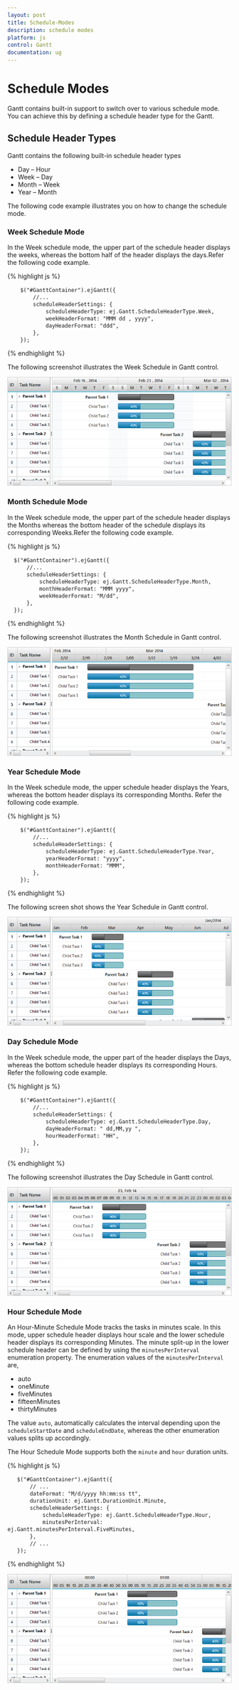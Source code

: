 ```yaml
---
layout: post
title: Schedule-Modes
description: schedule modes
platform: js
control: Gantt
documentation: ug
---
```


# Schedule Modes

Gantt contains built-in support to switch over to various schedule mode. You can achieve this by defining a schedule header type for the Gantt.

## Schedule Header Types

Gantt contains the following built-in schedule header types

* Day – Hour
* Week – Day
* Month – Week
* Year – Month

The following code example illustrates you on how to change the schedule mode.

### Week Schedule Mode

In the Week schedule mode, the upper part of the schedule header displays the weeks, whereas the bottom half of the header displays the days.Refer the following code example.

{% highlight js %}

        $("#GanttContainer").ejGantt({
            //...
            scheduleHeaderSettings: {
                scheduleHeaderType: ej.Gantt.ScheduleHeaderType.Week,
                weekHeaderFormat: "MMM dd , yyyy",
                dayHeaderFormat: "ddd",
            },
        });

{% endhighlight %}

The following screenshot illustrates the Week Schedule in Gantt control.

![](/js/Gantt/Schedule-Modes_images/Schedule-Modes_img1.png)

### Month Schedule Mode

In the Week schedule mode, the upper part of the schedule header displays the Months whereas the bottom header of the schedule displays its corresponding Weeks.Refer the following code example.

{% highlight js %}

      $("#GanttContainer").ejGantt({
          //... 
          scheduleHeaderSettings: {
              scheduleHeaderType: ej.Gantt.ScheduleHeaderType.Month,
              monthHeaderFormat: "MMM yyyy",
              weekHeaderFormat: "M/dd",
          },
      });

{% endhighlight %}

The following screenshot illustrates the Month Schedule in Gantt control.

![](/js/Gantt/Schedule-Modes_images/Schedule-Modes_img2.png)

### Year Schedule Mode

In the Week schedule mode, the upper schedule header displays the Years, whereas the bottom header displays its corresponding Months. Refer the following code example.

{% highlight js %}

        $("#GanttContainer").ejGantt({
            //...
            scheduleHeaderSettings: {
                scheduleHeaderType: ej.Gantt.ScheduleHeaderType.Year,
                yearHeaderFormat: "yyyy",
                monthHeaderFormat: "MMM",
            },
        });

{% endhighlight %}

The following screen shot shows the Year Schedule in Gantt control.

![](/js/Gantt/Schedule-Modes_images/Schedule-Modes_img3.png)

### Day Schedule Mode

In the Week schedule mode, the upper part of the header displays the Days, whereas the bottom schedule header displays its corresponding Hours. Refer the following code example.

{% highlight js %}

        $("#GanttContainer").ejGantt({
            //...
            scheduleHeaderSettings: {
                scheduleHeaderType: ej.Gantt.ScheduleHeaderType.Day,
                dayHeaderFormat: " dd,MM,yy ",
                hourHeaderFormat: "HH",
            },
        });

{% endhighlight %}

The following screenshot illustrates the Day Schedule in Gantt control.

![](/js/Gantt/Schedule-Modes_images/Schedule-Modes_img4.png)

### Hour Schedule Mode

An Hour-Minute Schedule Mode tracks the tasks in minutes scale. In this mode, upper schedule header displays hour scale and the lower schedule header displays its corresponding Minutes. The minute split-up in the lower schedule header can be defined by using the `minutesPerInterval` enumeration property. The enumeration values of the `minutesPerInterval` are,

* auto
* oneMinute
* fiveMinutes
* fifteenMinutes
* thirtyMinutes

The value `auto`, automatically calculates the interval depending upon the `scheduleStartDate` and `scheduleEndDate`, whereas the other enumeration values splits up accordingly.

The Hour Schedule Mode supports both the `minute` and `hour` duration units.

{% highlight js %}

       $("#GanttContainer").ejGantt({
           // ... 
           dateFormat: "M/d/yyyy hh:mm:ss tt",
           durationUnit: ej.Gantt.DurationUnit.Minute,
           scheduleHeaderSettings: {
               scheduleHeaderType: ej.Gantt.ScheduleHeaderType.Hour,
               minutesPerInterval: ej.Gantt.minutesPerInterval.FiveMinutes,
           },
           // ...
       });

{% endhighlight %}

![](/js/Gantt/Schedule-Modes_images/Schedule-Modes_img5.png)

